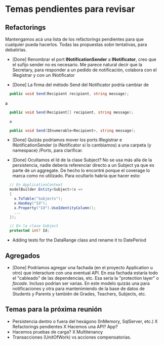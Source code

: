 # Temas pendientes para revisar

## Refactorings

Mantengamos acá una lista de los refáctorings pendientes para que cualquier pueda hacerlos. Todas las propuestas sobn tentativas, para debatirlas.

  - [Done] Renombrar el port **INotificationSender** a **INotificator**, creo que el sufijo sender no es necesario. Me parece natural decir que la Secretary, para responder a un pedido de notificación, colabora con el IRegistrar y con un INotificator

  - [Done] La firma del método Send del Notificator podría cambiar de
```csharp
  public void Send(Recipient recipient, string message);
```
  a 
```csharp
  public void Send(Recipient[] recipient, string message);
  
  o

  public void Send(IEnumerable<Recipient>, string message);
```

  - [Done] Quizás podriamos mover los ports IRegistrar e INotificationSender (o INotificator si lo cambiamos) a una carpeta (y namespace) /Ports, para clarificar.

  - [Done] Ocultamos el Id de la clase Subject? No se usa más alla de la persistencia, nadie debería referenciar directo a un Subject ya que es parte de un aggregate. De hecho lo encontré porque el coverage lo marca como no utilizado. Para ocultarlo habría que hacer esto:

```csharp
  // En ApplicationContext
  modelBuilder.Entity<Subject>(x =>
  {
    x.ToTable("Subjects");
    x.HasKey("Id");
    x.Property("Id").UseIdentityColumn();
    ...
  });
```
```csharp
  // En la clase Subject
  protected int? Id;
```

  - Adding tests for the DataRange class and rename it to DatePeriod

## Agregados

  - [Done] Podríamos agregar una fachada (en el proyecto Application u otro) que interacture con una eventual API. En esa fachada estaría todo el "cableado" de las dependencias, etc. Esa sería la "protection layer" o *facade*. Incluso podrían ser varias. En este modelo quizás una para notificaciones y otra para mantenimiendo de la base de datos de Students y Parents y también de Grades, Teachers, Subjects, etc.
  

## Temas para la próxima reunión

  - Persistencia dentro o fuera del hexágono (InMemory, SqlServer, etc.)
  X Refactorings pendientes
  X Hacemos una API? App?
  - Hacemos pruebas de carga?
  X Multitenancy
  - Transacciones (UnitOfWork) vs acciones compensatorias.
